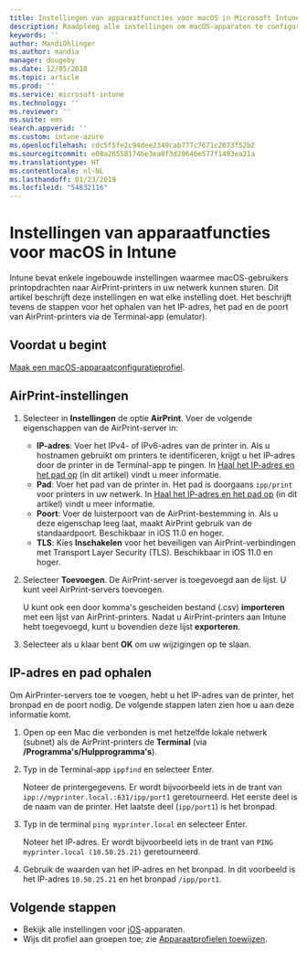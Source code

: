 ```yaml
---
title: Instellingen van apparaatfuncties voor macOS in Microsoft Intune - Azure | Microsoft Docs
description: Raadpleeg alle instellingen om macOS-apparaten te configureren voor AirPrint in Microsoft Intune. Raadpleeg tevens de stappen om het pad, het IP-adres en de poortinstellingen van een AirPrint-server in uw netwerk te krijgen. Gebruik deze instellingen in een apparaatconfiguratieprofiel voor het configureren van macOS-apparaten voor het gebruik van AirPrint-servers in uw netwerk.
keywords: ''
author: MandiOhlinger
ms.author: mandia
manager: dougeby
ms.date: 12/05/2018
ms.topic: article
ms.prod: ''
ms.service: microsoft-intune
ms.technology: ''
ms.reviewer: ''
ms.suite: ems
search.appverid: ''
ms.custom: intune-azure
ms.openlocfilehash: cdc5f5fe2c94dee2349cab777c7671c2673f52b2
ms.sourcegitcommit: e08a26558174be3ea8f3d20646e577f1493ea21a
ms.translationtype: HT
ms.contentlocale: nl-NL
ms.lasthandoff: 01/23/2019
ms.locfileid: "54832116"
---
```

# <a name="macos-device-feature-settings-in-intune"></a>Instellingen van apparaatfuncties voor macOS in Intune

Intune bevat enkele ingebouwde instellingen waarmee macOS-gebruikers printopdrachten naar AirPrint-printers in uw netwerk kunnen sturen. Dit artikel beschrijft deze instellingen en wat elke instelling doet. Het beschrijft tevens de stappen voor het ophalen van het IP-adres, het pad en de poort van AirPrint-printers via de Terminal-app (emulator).

## <a name="before-you-begin"></a>Voordat u begint

[Maak een macOS-apparaatconfiguratieprofiel](device-features-configure.md).

## <a name="airprint-settings"></a>AirPrint-instellingen

1. Selecteer in **Instellingen** de optie **AirPrint**. Voer de volgende eigenschappen van de AirPrint-server in:

    - **IP-adres**: Voer het IPv4- of IPv6-adres van de printer in. Als u hostnamen gebruikt om printers te identificeren, krijgt u het IP-adres door de printer in de Terminal-app te pingen. In [Haal het IP-adres en het pad op](#get-the-ip-address-and-path) (in dit artikel) vindt u meer informatie.
    - **Pad**: Voer het pad van de printer in. Het pad is doorgaans `ipp/print` voor printers in uw netwerk. In [Haal het IP-adres en het pad op](#get-the-ip-address-and-path) (in dit artikel) vindt u meer informatie.
    - **Poort**: Voer de luisterpoort van de AirPrint-bestemming in. Als u deze eigenschap leeg laat, maakt AirPrint gebruik van de standaardpoort. Beschikbaar in iOS 11.0 en hoger.
    - **TLS**: Kies **Inschakelen** voor het beveiligen van AirPrint-verbindingen met Transport Layer Security (TLS). Beschikbaar in iOS 11.0 en hoger.

2. Selecteer **Toevoegen**. De AirPrint-server is toegevoegd aan de lijst. U kunt veel AirPrint-servers toevoegen.

    U kunt ook een door komma's gescheiden bestand (.csv) **importeren** met een lijst van AirPrint-printers. Nadat u AirPrint-printers aan Intune hebt toegevoegd, kunt u bovendien deze lijst **exporteren**.

3. Selecteer als u klaar bent **OK** om uw wijzigingen op te slaan.

## <a name="get-the-ip-address-and-path"></a>IP-adres en pad ophalen

Om AirPrinter-servers toe te voegen, hebt u het IP-adres van de printer, het bronpad en de poort nodig. De volgende stappen laten zien hoe u aan deze informatie komt.

1. Open op een Mac die verbonden is met hetzelfde lokale netwerk (subnet) als de AirPrint-printers de **Terminal** (via **/Programma's/Hulpprogramma's**).
2. Typ in de Terminal-app `ippfind` en selecteer Enter.

    Noteer de printergegevens. Er wordt bijvoorbeeld iets in de trant van `ipp://myprinter.local.:631/ipp/port1` geretourneerd. Het eerste deel is de naam van de printer. Het laatste deel (`ipp/port1`) is het bronpad.

3. Typ in de terminal `ping myprinter.local` en selecteer Enter.

   Noteer het IP-adres. Er wordt bijvoorbeeld iets in de trant van `PING myprinter.local (10.50.25.21)` geretourneerd.

4. Gebruik de waarden van het IP-adres en het bronpad. In dit voorbeeld is het IP-adres `10.50.25.21` en het bronpad `/ipp/port1`.

## <a name="next-steps"></a>Volgende stappen

- Bekijk alle instellingen voor [iOS](ios-device-features-settings.md)-apparaten.
- Wijs dit profiel aan groepen toe; zie [Apparaatprofielen toewijzen](device-profile-assign.md).